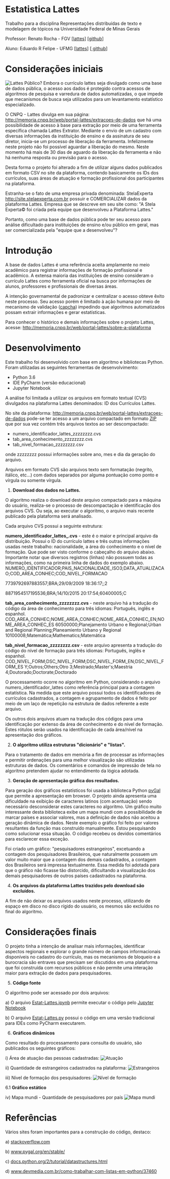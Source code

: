 # Estatistica Lattes

Trabalho para a disciplina Representações distribuídas de texto e modelagem de tópicos na Universidade Federal de Minas Gerais 

Professor: Renato Rocha - FGV  [<a href="http://lattes.cnpq.br/4726949697973381" target="_blank">lattes</a>] [<a href="https://github.com/rsouza" target="_blank">github</a>] 

Aluno: Eduardo R Felipe - UFMG [<a href="http://lattes.cnpq.br/1010588591399870" target="_blank">lattes</a>] [<a href="https://github.com/erfelipe" target="_blank"> github</a>] 

# Considerações iniciais
<img src="https://github.com/erfelipe/EstatisticaLattes/blob/master/img/lattes.jpg" alt="Lattes Público?">
Embora o currículo lattes seja divulgado como uma base de dados pública, o acesso aos dados é protegido contra acessos de algoritmos de pesquisa e varredura de dados automatizadas, o que impede que mecanismos de busca seja utilizados para um levantamento estatístico especializado. 


O CNPQ - Lattes divulga em sua página: <a href="http://memoria.cnpq.br/web/portal-lattes/extracoes-de-dados" target="_blank">http://memoria.cnpq.br/web/portal-lattes/extracoes-de-dados</a> que há uma possibilidade de acesso à base para extração por meio de uma ferramenta específica chamada Lattes Extrator. Mediante o envio de um cadastro com diversas informações da instituição de ensino e da assinatura de seu diretor, inicia-se um processo de liberação da ferramenta. Infelizmente neste projeto não foi possível aguardar a liberação do mesmo. Neste momento há mais de 30 dias de aguardo da liberação da ferramenta e não há nenhuma resposta ou previsão para o acesso.

Desta forma o projeto foi alterado a fim de utilizar alguns dados publicados em formato CSV no site da plataforma, contendo basicamente os IDs dos currículos, suas áreas de atuação e formação profissional dos participantes na plataforma.

Estranha-se o fato de uma empresa privada denominada: StelaExperta <a href="http://site.stelaexperta.com.br" target="_blank"> http://site.stelaexperta.com.br </a> possuir e COMERCIALIZAR dados da plataforma Lattes. Empresa que se descreve em seu site como: "A Stela Experta© foi criada pela equipe que desenvolveu a Plataforma Lattes." 

Portanto, como uma base de dados pública pode ter seu acesso para análise dificultado para instituições de ensino e/ou público em geral, mas ser comercializada pela "equipe que a desenvolveu"? 

# Introdução

A base de dados Lattes é uma referência aceita amplamente no meio acadêmico para registrar informações de formação profissional e acadêmico. A extensa maioria das instituições de ensino consideram o currículo Lattes como ferramenta oficial na busca por informações de alunos, professores e profissionais de diversas áreas. 

A intenção governamental de padronizar e centralizar o acesso obteve êxito neste processo. Seu acesso porém é limitado à ação humana por meio de mecanismo de validação (<a href="https://pt.wikipedia.org/wiki/CAPTCHA" target="_blank">capcha</a>) impedindo que algoritmos automatizados possam extrair informações e gerar estatísticas. 

Para conhecer o histórico e demais informações sobre o projeto Lattes, acesse: <a href="http://memoria.cnpq.br/web/portal-lattes/sobre-a-plataforma" target="_blank">http://memoria.cnpq.br/web/portal-lattes/sobre-a-plataforma</a> 

# Desenvolvimento

Este trabalho foi desenvolvido com base em algoritmo e bibliotecas Python. Foram utilizadas as seguintes ferramentas de desenvolvimento: 
- Python 3.6
- IDE PyCharm (versão educacional) 
- Jupyter Notebook 

A análise foi limitada a utilizar os arquivos em formato textual (CVS) divulgados na plataforma Lattes denominados: ID dos Currículos Lattes. 

No site da plataforma:  <a href="http://memoria.cnpq.br/web/portal-lattes/extracoes-de-dados" target="_blank">http://memoria.cnpq.br/web/portal-lattes/extracoes-de-dados</a> pode-se ter acesso a um arquivo compactado em formato <a href="https://pt.wikipedia.org/wiki/ZIP" target="_blank">ZIP</a> que por sua vez contém três arquivos textos ao ser descompactado: 
- numero_identificador_lattes_zzzzzzzz.cvs
- tab_area_conhecimento_zzzzzzzz.cvs 
- tab_nivel_formacao_zzzzzzzz.csv

onde zzzzzzzz possui informações sobre ano, mes e dia da geração do arquivo. 

Arquivos em formato CVS são arquivos texto sem formatação (negrito, itálico, etc...) com dados separados por alguma pontuação como ponto e vírgula ou somente vírgula. 

1. <b>Download dos dados no Lattes.</b>

O algoritmo realiza o download deste arquivo compactado para a máquina do usuário, realiza-se o processo de descompactação e identificação dos arquivos CVS. Ou seja, ao executar o algoritmo, o arquivo mais recente publicado pela plataforma será analisado.

Cada arquivo CVS possui a seguinte estrutura: 

<b>numero_identificador_lattes_.cvs</b> - este é o maior e principal arquivo da distribuição.  Possui o ID do currículo lattes e três outras informações usadas neste trabalho: nacionalidade, a área do conhecimento e o nível de formação. Que pode ser visto conforme o cabeçalho do arquivo abaixo. Importante notar que diversos registros (linhas) não possuem todas as informações, como na primeira linha de dados do exemplo abaixo. 
NUMERO_IDENTIFICADOR;PAIS_NACIONALIDADE_ISO3;DATA_ATUALIZACAO;COD_AREA_CONHEC;COD_NIVEL_FORMACAO

 7739792697883557;BRA;29/09/2009 18:36:17;;2

 8871954517195536;BRA;14/10/2015 20:17:54;60400005;C

<b>tab_area_conhecimento_zzzzzzzz.cvs</b> - neste arquivo há a tradução do código da área de conhecimento para três idiomas: Português, inglês e espanhol.
COD_AREA_CONHEC;NOME_AREA_CONHEC;NOME_AREA_CONHEC_EN;NOME_AREA_CONHEC_ES
 60500000;Planejamento Urbano e Regional;Urban and Regional Planning;Planeamiento Urbano y Regional
 10100008;Matemática;Mathematics;Matemática

<b>tab_nivel_formacao_zzzzzzzz.csv</b> - este arquivo apresenta a tradução do código do nível de formação para três idiomas: Português, inglês e espanhol. 
COD_NIVEL_FORM;DSC_NIVEL_FORM;DSC_NIVEL_FORM_EN;DSC_NIVEL_FORM_ES
 Y;Outros;Others;Otro
 3;Mestrado;Master's;Maestria
 4;Doutorado;Doctorate;Doctorado

O processamento ocorre no algoritmo em Python, considerando o arquivo numero_identificador_lattes como referência principal para a contagem estatística. Na medida que este arquivo possui todos os identificadores de currículos cadastrados, a contagem e agrupamento de dados é feito por meio de um laço de repetição na estrutura de dados referente a este arquivo.

Os outros dois arquivos atuam na tradução dos códigos para uma identificação por extenso da área de conhecimento e do nível de formação. Estes rótulos serão usados na identificação de cada área/nível na apresentação dos gráficos.

2. <b>O algoritmo utiliza estruturas "dicionário" e "listas".</b>

Para o tratamento de dados em memória a fim de processar as informações e permitir ordenações para uma melhor visualização são utilizadas estruturas de dados. Os comentários e comandos de impressão de tela no algoritmo pretendem ajudar no entendimento da lógica adotada.

3. <b>Geração de apresentação gráfica dos resultados.</b>

Para geração dos gráficos estatísticos foi usada a biblioteca Python <a href="http://www.pygal.org/en/stable/" target="_blank">pyGal</a> que permite a apresentação em browser. O projeto ainda apresenta uma dificuldade na exibição de caracteres latinos (com acentuação) sendo necessário desconsiderar estes caracteres no algoritmo. 
Um gráfico muito interessante desta biblioteca exibe um mapa mundi com a possibilidade de marcar países e associar valores, mas a definição de dados não aceitou a geração dinâmica de dados. Neste exemplo o gráfico foi feito por valores resultantes da função mas construído manualmente. Estou pesquisando como solucionar essa situação. O código recebeu os devidos comentários para esclarecer essa exceção. 

Foi criado um gráfico: "pesquisadores estrangeiros", excetuando a contagem dos pesquisadores Brasileiros, que naturalmente possuem um valor muito maior que a contagem dos demais cadastrados, a contagem dos Brasileiros será impressa textualmente. Essa medida foi adotada para que o gráfico não ficasse tão distorcido, dificultando a visualização dos demais pesquisadores de outros países cadastrados na plataforma.

4. <b>Os arquivos da plataforma Lattes trazidos pelo download são excluídos.</b>

A fim de não deixar os arquivos usados neste processo, utilizando de espaço em disco no disco rígido do usuário, os mesmos são excluídos no final do algoritmo.

# Considerações finais 

O projeto tinha a intenção de analisar mais informações, identificar aspectos regionais e explorar o grande número de campos informacionais disponíveis no cadastro do currículo, mas os mecanismos de bloqueio e a burocracia são entraves que precisam ser discutidos em uma plataforma que foi construída com recursos públicos e não permite uma interação maior para extração de dados para pesquisadores.

5. <b>Código fonte</b>

O algoritmo pode ser acessado por dois arquivos:

a) O arquivo <a href="https://github.com/erfelipe/EstatisticaLattes/blob/master/Estat-Lattes.ipynb" target="_blank">Estat-Lattes.ipynb</a> permite executar o código pelo <a href="http://jupyter.org" target="_blank">Jupyter Notebook</a> 

b) O arquivo <a href="https://github.com/erfelipe/EstatisticaLattes/blob/master/Estat-Lattes.py" target="_blank">Estat-Lattes.py</a> possui o código em uma versão tradicional para IDEs como PyCharm executarem. 

6. <b>Gráficos dinâmicos</b>

Como resultado do processamento para consulta do usuário, são publicados os seguintes gráficos:

i) Área de atuação das pessoas cadastradas:
<img src="https://github.com/erfelipe/EstatisticaLattes/blob/master/img/area_atuacao.jpg" alt="Atuação">

ii) Quantidade de estrangeiros cadastrados na plataforma:
<img src="https://github.com/erfelipe/EstatisticaLattes/blob/master/img/estrangeiros.jpg" alt="Estrangeiros">

iii) Nível de formação dos pesquisadores: 
<img src="https://github.com/erfelipe/EstatisticaLattes/blob/master/img/formacao_pesquisadores.jpg" alt="Nível de formação">

6.1 <b>Gráfico estático</b>

iv) Mapa mundi - Quantidade de pesquisadores por país
<img src="https://github.com/erfelipe/EstatisticaLattes/blob/master/img/mapa_mundi.jpg" alt="Mapa mundi">

# Referências

Vários sites foram importantes para a construção do código, destaco:

a) <a href="https://stackoverflow.com" target="_blank">stackoverflow.com</a> 

b) <a href="http://www.pygal.org/en/stable/" target="_blank">www.pygal.org/en/stable/</a> 

c) <a href="https://docs.python.org/2/tutorial/datastructures.html" target="_blank">docs.python.org/2/tutorial/datastructures.html</a> 

d) <a href="https://www.devmedia.com.br/como-trabalhar-com-listas-em-python/37460" target="_blank">www.devmedia.com.br/como-trabalhar-com-listas-em-python/37460</a>

